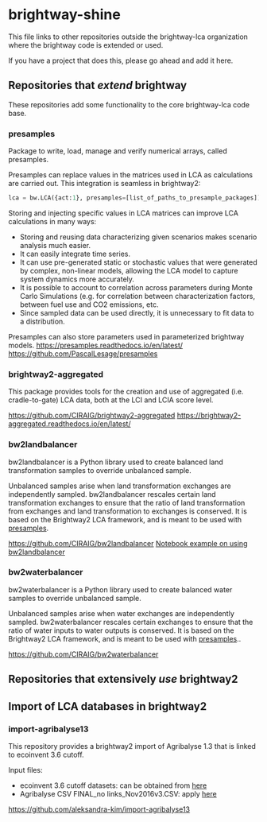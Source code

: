 # brightway-shine

This file links to other repositories outside the brightway-lca organization where the brightway code is extended or used.  

If you have a project that does this, please go ahead and add it here.

## Repositories that *extend* brightway
These repositories add some functionality to the core brightway-lca code base. 

### presamples
Package to write, load, manage and verify numerical arrays, called presamples.  

Presamples can replace values in the matrices used in LCA as calculations are carried out. This integration is seamless in brightway2: 

```python
lca = bw.LCA({act:1}, presamples=[list_of_paths_to_presample_packages])
```

Storing and injecting specific values in LCA matrices can improve LCA calculations in many ways:

  * Storing and reusing data characterizing given scenarios makes scenario analysis much easier.
  * It can easily integrate time series.
  * It can use pre-generated static or stochastic values that were generated by complex, non-linear models, allowing the
    LCA model to capture system dynamics more accurately.
  * It is possible to account to correlation across parameters during Monte Carlo Simulations (e.g. for correlation
    between characterization factors, between fuel use and CO2 emissions, etc.
  * Since sampled data can be used directly, it is unnecessary to fit data to a distribution.

Presamples can also store parameters used in parameterized brightway models. 
https://presamples.readthedocs.io/en/latest/
https://github.com/PascalLesage/presamples

### brightway2-aggregated
This package provides tools for the creation and use of aggregated (i.e. cradle-to-gate) LCA data, both at the LCI and LCIA score level. 

https://github.com/CIRAIG/brightway2-aggregated
https://brightway2-aggregated.readthedocs.io/en/latest/

### bw2landbalancer
bw2landbalancer is a Python library used to create balanced land transformation samples to override unbalanced sample.

Unbalanced samples arise when land transformation exchanges are independently sampled. bw2landbalancer rescales certain land transformation exchanges to ensure that the ratio of land transformation from exchanges and land transformation to exchanges is conserved. It is based on the Brightway2 LCA framework, and is meant to be used with [presamples](https://github.com/PascalLesage/presamples).

https://github.com/CIRAIG/bw2landbalancer
[Notebook example on using bw2landbalancer](https://github.com/CIRAIG/bw2landbalancer/blob/master/Using%20bw2landbalancer.ipynb)

### bw2waterbalancer
bw2waterbalancer is a Python library used to create balanced water samples to override unbalanced sample.

Unbalanced samples arise when water exchanges are independently sampled. bw2waterbalancer rescales certain exchanges to ensure that the ratio of water inputs to water outputs is conserved. It is based on the Brightway2 LCA framework, and is meant to be used with [presamples](https://github.com/PascalLesage/presamples)..

https://github.com/CIRAIG/bw2waterbalancer

## Repositories that extensively *use* brightway2

## Import of LCA databases in brightway2
### import-agribalyse13
This repository provides a brightway2 import of Agribalyse 1.3 that is linked to ecoinvent 3.6 cutoff.

Input files: 
- ecoinvent 3.6 cutoff datasets: can be obtained from [here](https://www.ecoinvent.org/)
- Agribalyse CSV FINAL_no links_Nov2016v3.CSV: apply [here](https://www.ademe.fr/en/expertise/alternative-approaches-to-production/agribalyse-program)

https://github.com/aleksandra-kim/import-agribalyse13


